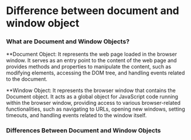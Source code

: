 # Difference between document and window object

### What are Document and Window Objects?

**Document Object:
        It represents the web page loaded in the browser window. It serves as an entry point to the content of the web page and provides methods and properties to manipulate the content, such as modifying elements, accessing the DOM tree, and handling events related to the document.

**Window Object:
        It represents the browser window that contains the Document object. It acts as a global object for JavaScript code running within the browser window, providing access to various browser-related functionalities, such as navigating to URLs, opening new windows, setting timeouts, and handling events related to the window itself.

### Differences Between Document and Window Objects




